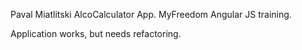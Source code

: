 ﻿Paval Miatlitski AlcoCalculator App. MyFreedom Angular JS training.

Application works, but needs refactoring.